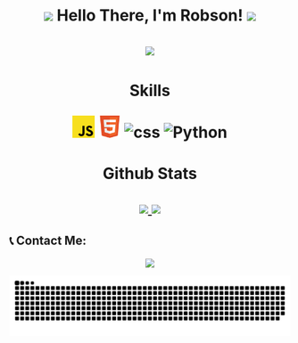 <h1 align="center">
  <a target="_blank">
    <img src="https://github.com/JayantGoel001/JayantGoel001/blob/master/GIF/Earth.gif" width="24px" style="max-width:100%;">
  </a>
  Hello There, I'm Robson!
  <a target="_blank">
    <img src="https://github.com/JayantGoel001/JayantGoel001/blob/master/GIF/Earth.gif"  width="24px" style="max-width:100%;">
    <p align="center">  
  <a href="https://www.github.com/3jbh" target="_blank" rel="noreferrer"><img
src="https://img.shields.io/github/followers/3jbh?logo=github&style=for-the-badge&color=0891b2&labelColor=1c1917" /></a>
</p>
<p align="center">  
 </p>
  </a>
</h1>

<h1 align="center">
  Skills
  <p align="center">  
 </p>
  <img src="https://raw.githubusercontent.com/StiizzyCat/StiizzyCat/main/Assets/Assets/Javascript.png" alt="JavaScript" width="40" height="40"/> <img src="https://raw.githubusercontent.com/StiizzyCat/StiizzyCat/main/Assets/Assets/HTML.png" alt="HTML" width="40" height="40"/> <image src="https://raw.githubusercontent.com/StiizzyCat/StiizzyCat/main/Assets/Assets/CSS.png" alt="css" width="40" height="40"/> <image src="https://raw.githubusercontent.com/StiizzyCat/StiizzyCat/main/Assets/Assets/python.png" alt="Python" width="40" height="40"/> 
  <p align="center">  
 </p>
</h1>

<h1 align="center">
  Github Stats
  <p align="center">  
 </p>
<a href="https://github.com/3JBH/github-readme-stats">
    <img
      align="center"
      src="https://github-readme-stats.vercel.app/api/top-langs/?username=3JBH&layout=compact&theme=github_dark"
    />
</a>
  <a href="https://github.com/anuraghazra/github-readme-stats">
    <img
      align="center"
      height="165"
      src="https://github-readme-stats.vercel.app/api?username=3JBH&count_private=true&show_icons=true&custom_title=Github%20Status&hide=issues&theme=github_dark"
    />
  </a>
  </h1>



## 📞 Contact Me:
<p align="center">
<a href="https://discord.com/users/923563369989046324"> 
  <img align="center" src="https://lanyard.cnrad.dev/api/923563369989046324">
</a>
 </p>

  ![Snake animation](https://github.com/3JBH/3JBH/blob/output/github-contribution-grid-snake.svg)
 
</div>
